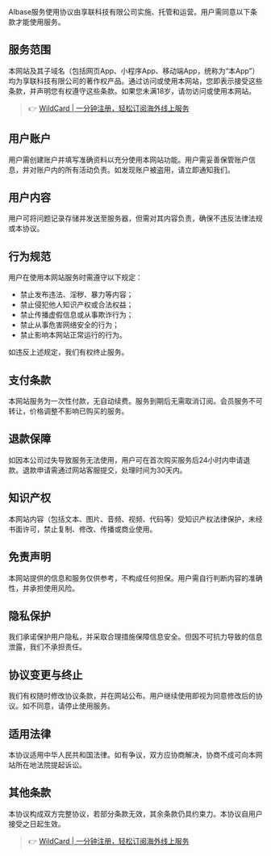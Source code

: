 AIbase服务使用协议由享联科技有限公司实施、托管和运营。用户需同意以下条款才能使用服务。

## 服务范围

本网站及其子域名（包括网页App、小程序App、移动端App，统称为“本App”）均为享联科技有限公司的著作权产品。通过访问或使用本网站，您即表示接受这些条款，并声明您有权遵守这些条款。如果您未满18岁，请勿访问或使用本网站。

> 👉 [WildCard | 一分钟注册，轻松订阅海外线上服务](https://bit.ly/bewildcard)

## 用户账户

用户需创建账户并填写准确资料以充分使用本网站功能。用户需妥善保管账户信息，并对账户内的所有活动负责。如发现账户被盗用，请立即通知我们。

## 用户内容

用户可将问题记录存储并发送至服务器，但需对其内容负责，确保不违反法律法规或本协议。

## 行为规范

用户在使用本网站服务时需遵守以下规定：

- 禁止发布违法、淫秽、暴力等内容；
- 禁止侵犯他人知识产权或合法权益；
- 禁止传播虚假信息或从事欺诈行为；
- 禁止从事危害网络安全的行为；
- 禁止影响本网站正常运行的行为。

如违反上述规定，我们有权终止服务。

## 支付条款

本网站服务为一次性付款，无自动续费。服务到期后无需取消订阅。会员服务不可转让，价格调整不影响已购买的服务。

## 退款保障

如因本公司过失导致服务无法使用，用户可在首次购买服务后24小时内申请退款。退款申请需通过网站客服提交，处理时间为30天内。

## 知识产权

本网站内容（包括文本、图片、音频、视频、代码等）受知识产权法律保护，未经书面许可，禁止复制、修改、传播或商业使用。

## 免责声明

本网站提供的信息和服务仅供参考，不构成任何担保。用户需自行判断内容的准确性，并承担使用风险。

## 隐私保护

我们承诺保护用户隐私，并采取合理措施保障信息安全。但因不可抗力导致的信息泄露，我们不承担责任。

## 协议变更与终止

我们有权随时修改协议条款，并在网站公布。用户继续使用即视为同意修改后的协议。如不同意，请停止使用服务。

## 适用法律

本协议适用中华人民共和国法律。如有争议，双方应协商解决，协商不成可向本网站所在地法院提起诉讼。

## 其他条款

本协议构成双方完整协议，若部分条款无效，其余条款仍具约束力。本协议自用户接受之日起生效。

> 👉 [WildCard | 一分钟注册，轻松订阅海外线上服务](https://bit.ly/bewildcard)